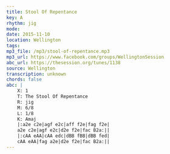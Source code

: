 ```yaml
---
title: Stool Of Repentance
key: A
rhythm: jig
mode: 
date: 2015-11-10
location: Wellington
tags:
mp3_file: /mp3/stool-of-repentance.mp3
mp3_url: https://www.facebook.com/groups/WellingtonSession
abc_url: https://thesession.org/tunes/1138
source: Wellington
transcription: unknown
chords: false
abc: |
    X: 1
    T: The Stool Of Repentance
    R: jig
    M: 6/8
    L: 1/8
    K: Amaj
    |:a2e c2e|agf e2c|aff f2e|fag f2e|
    a2e c2e|agf e2c|d2e f2e|fac B2a:||
    |:cAA eAA|cAA edc|dBB fBB|dBB fed|
    cAA eAA|fag a2e|d2e f2e|fac B2a:||
---
```

